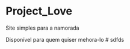 # Project_Love
Site simples para a namorada

Disponível para quem quiser mehora-lo
#   s d f d s  
 